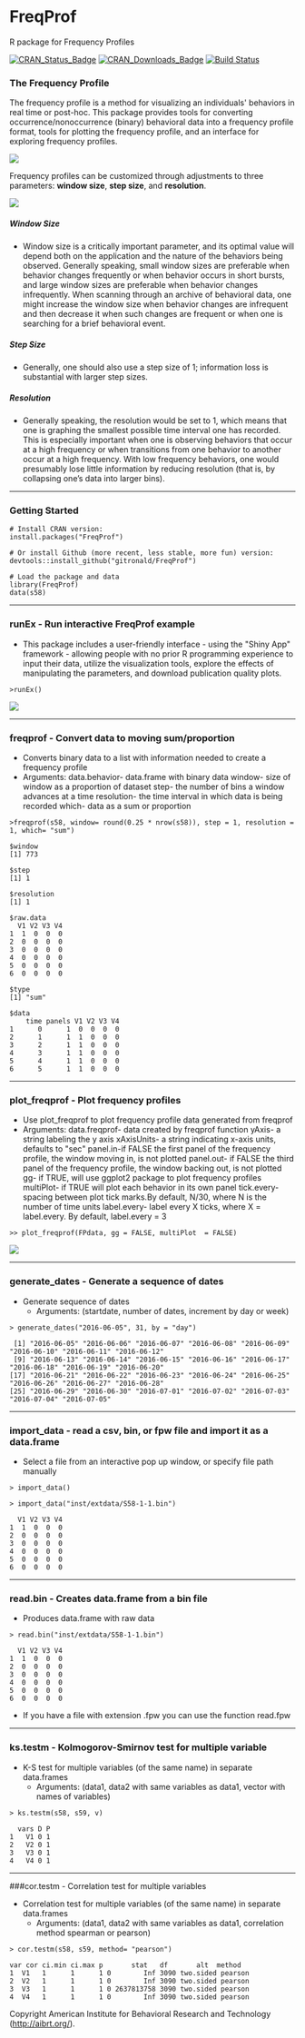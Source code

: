 # FreqProf
R package for Frequency Profiles

[![CRAN_Status_Badge](http://www.r-pkg.org/badges/version/FreqProf)](http://cran.r-project.org/package=FreqProf)
[![CRAN_Downloads_Badge](http://cranlogs.r-pkg.org/badges/grand-total/FreqProf)](http://cranlogs.r-pkg.org/badges/grand-total/FreqProf)
[![Build Status](https://travis-ci.org/gitronald/FreqProf.svg?branch=master)](https://travis-ci.org/gitronald/FreqProf)

### The Frequency Profile
The frequency profile is a method for visualizing an individuals' behaviors in real time or post-hoc. This package provides tools for converting occurrence/nonoccurrence (binary) behavioral data into a frequency profile format, tools for plotting the frequency profile, and an interface for exploring frequency profiles.

![](https://i.imgur.com/9DvRzhW.png)


Frequency profiles can be customized through adjustments to three parameters: __window size__, __step size__, and __resolution__.
  
![](https://i.imgur.com/gtViBsB.jpg)

##### Window Size  
* Window size is a critically important parameter, and its optimal value will depend both on the application and the nature of the behaviors being observed.  Generally speaking, small window sizes are preferable when behavior changes frequently or when behavior occurs in short bursts, and large window sizes are preferable when behavior changes infrequently.  When scanning through an archive of behavioral data, one might increase the window size when behavior changes are infrequent and then decrease it when such changes are frequent or when one is searching for a brief behavioral event.
  
##### Step Size  
* Generally, one should also use a step size of 1; information loss is substantial with larger step sizes.

##### Resolution   
* Generally speaking, the resolution would be set to 1, which means that one is graphing the smallest possible time interval one has recorded.  This is especially important when one is observing behaviors that occur at a high frequency or when transitions from one behavior to another occur at a high frequency.  With low frequency behaviors, one would presumably lose little information by reducing resolution (that is, by collapsing one’s data into larger bins).

------

### Getting Started

``` {r}
# Install CRAN version:
install.packages("FreqProf")

# Or install Github (more recent, less stable, more fun) version:
devtools::install_github("gitronald/FreqProf")

# Load the package and data
library(FreqProf)
data(s58)
```

------

### runEx - Run interactive FreqProf example

* This package includes a user-friendly interface - using the "Shiny App" framework - allowing people with no prior R programming experience to input their data, utilize the visualization tools, explore the effects of manipulating the parameters, and download publication quality plots.

```{r}
>runEx()
```

![](https://i.imgur.com/zjvcQVn.png)

------

### freqprof - Convert data to moving sum/proportion
* Converts binary data to a list with information needed to create a frequency profile
* Arguments:
  data.behavior- data.frame with binary data 
  window- size of window as a proportion of dataset
  step- the number of bins a window advances at a time
  resolution- the time interval in which data is being recorded
  which- data as a sum or proportion


  
```{r}
>freqprof(s58, window= round(0.25 * nrow(s58)), step = 1, resolution = 1, which= "sum")
```


```{r}
$window
[1] 773

$step
[1] 1

$resolution
[1] 1

$raw.data
  V1 V2 V3 V4
1  1  0  0  0
2  0  0  0  0
3  0  0  0  0
4  0  0  0  0
5  0  0  0  0
6  0  0  0  0

$type
[1] "sum"

$data
    time panels V1 V2 V3 V4
1      0      1  0  0  0  0
2      1      1  1  0  0  0
3      2      1  1  0  0  0
4      3      1  1  0  0  0
5      4      1  1  0  0  0
6      5      1  1  0  0  0

```

------

### plot_freqprof - Plot frequency profiles
* Use plot_freqprof to plot frequency profile data generated from freqprof
* Arguments: 
  data.freqprof- data created by freqprof function
  yAxis- a string labeling the y axis
  xAxisUnits- a string indicating x-axis units, defaults to "sec"
  panel.in-if FALSE the first panel of the frequency profile, the window moving in, is not plotted
  panel.out- if FALSE the third panel of the frequency profile, the window backing out, is not plotted
  gg- if TRUE, will use ggplot2 package to plot frequency profiles
  multiPlot- if TRUE will plot each behavior in its own panel
  tick.every- spacing between plot tick marks.By default, N/30, where N is the number of time units
  label.every- label every X ticks, where X = label.every. By default, label.every = 3
```{r}
>> plot_freqprof(FPdata, gg = FALSE, multiPlot  = FALSE)
```

![](https://i.imgur.com/0nDqSD4.png)


------
### generate_dates - Generate a sequence of dates
* Generate sequence of dates 
  * Arguments: (startdate, number of dates, increment by day or week)

``` {r}
> generate_dates("2016-06-05", 31, by = "day")

```
```{r}
 [1] "2016-06-05" "2016-06-06" "2016-06-07" "2016-06-08" "2016-06-09" "2016-06-10" "2016-06-11" "2016-06-12"
 [9] "2016-06-13" "2016-06-14" "2016-06-15" "2016-06-16" "2016-06-17" "2016-06-18" "2016-06-19" "2016-06-20"
[17] "2016-06-21" "2016-06-22" "2016-06-23" "2016-06-24" "2016-06-25" "2016-06-26" "2016-06-27" "2016-06-28"
[25] "2016-06-29" "2016-06-30" "2016-07-01" "2016-07-02" "2016-07-03" "2016-07-04" "2016-07-05"

```
------
### import_data - read a csv, bin, or fpw file and import it as a data.frame
* Select a file from an interactive pop up window, or specify file path manually

```{r}
> import_data()
```

``` {r}
> import_data("inst/extdata/S58-1-1.bin")
```

```{r}
  V1 V2 V3 V4
1  1  0  0  0
2  0  0  0  0
3  0  0  0  0
4  0  0  0  0
5  0  0  0  0
6  0  0  0  0
```

------
### read.bin - Creates data.frame from a bin file
* Produces data.frame with raw data

```{r}
> read.bin("inst/extdata/S58-1-1.bin")
```

```{r}
  V1 V2 V3 V4
1  1  0  0  0
2  0  0  0  0
3  0  0  0  0
4  0  0  0  0
5  0  0  0  0
6  0  0  0  0
```
* If you have a file with extension .fpw you can use the function read.fpw

------
### ks.testm - Kolmogorov-Smirnov test for multiple variable
* K-S test for multiple variables (of the same name) in separate data.frames
  * Arguments: (data1, data2 with same variables as data1, vector with names of variables)

```{r}
> ks.testm(s58, s59, v)
```

```{r}
  vars D P
1   V1 0 1
2   V2 0 1
3   V3 0 1
4   V4 0 1
```
------
###cor.testm - Correlation test for multiple variables
* Correlation test for multiple variables (of the same name) in separate data.frames
  * Arguments: (data1, data2 with same variables as data1, correlation method spearman or pearson)

```{r}
> cor.testm(s58, s59, method= "pearson")
```

```{r}
var cor ci.min ci.max p       stat   df       alt  method
1  V1   1      1      1 0        Inf 3090 two.sided pearson
2  V2   1      1      1 0        Inf 3090 two.sided pearson
3  V3   1      1      1 0 2637813758 3090 two.sided pearson
4  V4   1      1      1 0        Inf 3090 two.sided pearson
```


Copyright American Institute for Behavioral Research and Technology (http://aibrt.org/).